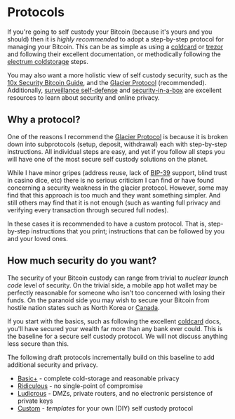 # Protocols

<!--

Lord Jesus Christ
Son of the living God
Have mercy on me, a sinner

-->

If you're going to self custody your Bitcoin
 (because it's yours and you should)
 then it is  *highly recommended* to adopt
 a step-by-step protocol for managing your Bitcoin.
This can be as simple as using a 
 [coldcard](https://coldcard.com/)
 or
 [trezor](https://trezor.io/)
 and following their excellent documentation,
 or methodically following the
 [electrum coldstorage](https://electrum.readthedocs.io/en/latest/coldstorage.html)
 steps.

You may also want a more holistic view of 
 self custody security, such as the
 [10x Security Bitcoin Guide](https://btcguide.github.io/),
 and the 
 [Glacier Protocol](https://glacierprotocol.org/)
 (recommended).
Additionally, 
 [surveillance self-defense](https://ssd.eff.org/)
 and 
 [security-in-a-box](https://securityinabox.org/en/)
 are excellent resources to learn about
 security and online privacy.



## Why a protocol?

One of the reasons I recommend the
 [Glacier Protocol](https://glacierprotocol.org/)
 is because it is broken down into subprotocols
 (setup, deposit, withdrawal) each with
 step-by-step instructions.
All individual steps are easy, and yet if
 you follow all steps you will have
 one of the most secure self custody solutions
 on the planet.

While I have minor gripes (address reuse, lack of
 [BIP-39](https://github.com/bitcoin/bips/blob/master/bip-0039.mediawiki)
 support, blind trust in casino dice, etc)
 there is no serious criticism I can find or have found
 concerning a security weakness in the glacier protocol.
However, some may find that this
 approach is too much and they want something simpler.
And still others may find that 
 it is not enough (such as wanting full privacy and verifying every transaction through secured full nodes).

In these cases it is recommended to have a custom protocol.
That is, step-by-step instructions that you print;
 instructions that can be followed by you and your loved ones.




## How much security do you want?

The security of your Bitcoin custody can range from trivial
 to *nuclear launch code* level of security.
On the trivial side, a mobile app hot wallet may be perfectly
 reasonable for someone who isn't too concerned 
 with losing their funds.
On the paranoid side you may wish to secure your Bitcoin
 from hostile nation states such as North Korea
 or 
 [Canada](https://bitcoinmagazine.com/culture/bitcoin-passes-canada-trucker-protest-test).

If you start with the basics, such as following the excellent
 [coldcard](https://coldcard.com/) docs,
 you'll have secured your wealth far more
 than any bank ever could.
This is the baseline for a secure self custody protocol.
We will not discuss anything less secure than this.

The following draft protocols incrementally build
 on this baseline to add additional security and privacy.

* [Basic+](basic.md) - complete cold-storage and reasonable privacy
* [Ridiculous](ridiculous.md) - no single-point of compromise
* [Ludicrous](ludicrous.md) - DMZs, private routers, and no electronic persistence of private keys 
* [Custom](custom.md) - *templates* for your own (DIY) self custody protocol









